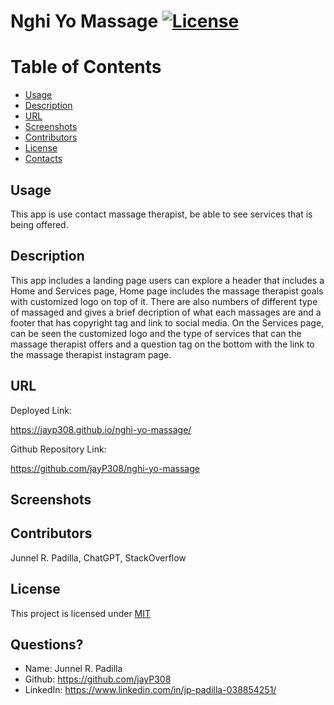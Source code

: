 # Nghi Yo Massage [![License](https://img.shields.io/badge/License-MIT-blue.svg)](https://opensource.org/licenses/MIT)

# Table of Contents
* [Usage](#usage)
* [Description](#usage)
* [URL](#URL)
* [Screenshots](#Screenshots)
* [Contributors](#contributors)
* [License](#license)
* [Contacts](#contacts)
  
## Usage
This app is use contact massage therapist, be able to see services that is being offered.
  
## Description
This app includes a landing page users can explore a header that includes a Home and Services page, Home page includes the massage therapist goals with customized logo on top of it. There are also numbers of different type of massaged and gives a brief decription of what each massages are and a footer that has copyright tag and link to social media. On the Services page, can be seen the customized logo and the type of services that can the massage therapist offers and a question tag on the bottom with the link to the massage therapist instagram page.

## URL
Deployed Link:

https://jayp308.github.io/nghi-yo-massage/

Github Repository Link:

https://github.com/jayP308/nghi-yo-massage

## Screenshots

## Contributors
Junnel R. Padilla, ChatGPT, StackOverflow
  
## License
This project is licensed under [MIT](https://opensource.org/licenses/MIT)

## Questions?
* Name: Junnel R. Padilla
* Github: https://github.com/jayP308
* LinkedIn: https://www.linkedin.com/in/jp-padilla-038854251/